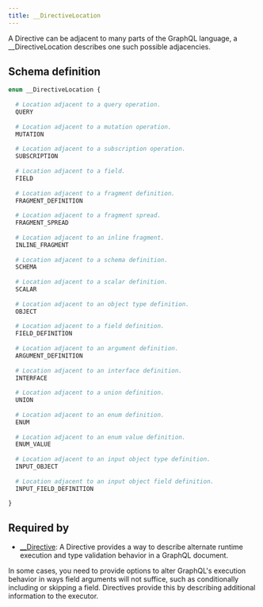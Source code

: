 ```yaml
---
title: __DirectiveLocation
---
```


<p>A Directive can be adjacent to many parts of the GraphQL language, a __DirectiveLocation describes one such possible adjacencies.</p>


## Schema definition
```graphql
enum __DirectiveLocation {
  
  # Location adjacent to a query operation.
  QUERY
  
  # Location adjacent to a mutation operation.
  MUTATION
  
  # Location adjacent to a subscription operation.
  SUBSCRIPTION
  
  # Location adjacent to a field.
  FIELD
  
  # Location adjacent to a fragment definition.
  FRAGMENT_DEFINITION
  
  # Location adjacent to a fragment spread.
  FRAGMENT_SPREAD
  
  # Location adjacent to an inline fragment.
  INLINE_FRAGMENT
  
  # Location adjacent to a schema definition.
  SCHEMA
  
  # Location adjacent to a scalar definition.
  SCALAR
  
  # Location adjacent to an object type definition.
  OBJECT
  
  # Location adjacent to a field definition.
  FIELD_DEFINITION
  
  # Location adjacent to an argument definition.
  ARGUMENT_DEFINITION
  
  # Location adjacent to an interface definition.
  INTERFACE
  
  # Location adjacent to a union definition.
  UNION
  
  # Location adjacent to an enum definition.
  ENUM
  
  # Location adjacent to an enum value definition.
  ENUM_VALUE
  
  # Location adjacent to an input object type definition.
  INPUT_OBJECT
  
  # Location adjacent to an input object field definition.
  INPUT_FIELD_DEFINITION

}
```
## Required by
* [__Directive](graphql/schema/__directive.md): A Directive provides a way to describe alternate runtime execution and type validation behavior in a GraphQL document.

In some cases, you need to provide options to alter GraphQL's execution behavior in ways field arguments will not suffice, such as conditionally including or skipping a field. Directives provide this by describing additional information to the executor.
